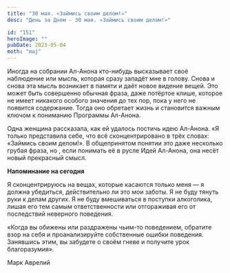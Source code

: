 ```yaml
---
title: "30 мая. «Займись своим делом!»"
desc: "День за Днем - 30 мая. «Займись своим делом!»"

id: "151"
heroImage: ""
pubDate: 2023-05-04
moth: "maj"
---
```


Иногда на собрании Ал-Анона кто-нибудь высказывает своё наблюдение или мысль,
которая сразу западёт мне в голову. Снова и снова эта мысль возникает в памяти
и даёт новое видение вещей. Это может быть совершенно обычная фраза, даже
потёртое клише, которое не имеет никакого особого значения до тех пор, пока у
него не появится содержание. Тогда оно обретает жизнь и становится важным
ключом к пониманию Программы Ал-Анона.

Одна женщина рассказала, как ей удалось постичь идею Ал-Анона. «Я только
представила себе, что всё сконцентрировано в трёх словах: «Займись своим
делом!». В общепринятом понятии это даже несколько грубая фраза, но , если
понимать её в русле Идей Ал-Анона, она несёт новый прекрасный смысл.

**Напоминание на сегодня**

Я сконцентрируюсь на вещах, которые касаются только меня — я должна убедиться,
действительно ли это мои заботы. Я не буду тянуть руки к делам других. Я не
буду вмешиваться в поступки алкоголика, лишая его тем самым ответственности
или отгораживая его от последствий неверного поведения.

«Когда вы обижены или раздражены чьим-то поведением, обратите взор на себя и
проанализируйте собственные ошибки поведения. Занявшись этим, вы забудете о
своём гневе и получите урок благоразумия».

Марк Аврелий
